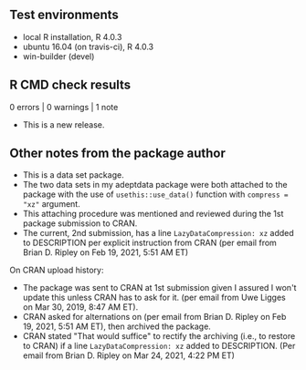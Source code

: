## Test environments
* local R installation, R 4.0.3
* ubuntu 16.04 (on travis-ci), R 4.0.3
* win-builder (devel)

## R CMD check results

0 errors | 0 warnings | 1 note

* This is a new release.

## Other notes from the package author 

- This is a data set package. 
- The two data sets in my adeptdata package were both attached to the package with the use of `usethis::use_data()` function with `compress = "xz"` argument.
- This attaching procedure was mentioned and reviewed during the 1st package submission to CRAN.
- The current, 2nd submission, has a line `LazyDataCompression: xz` added to DESCRIPTION per explicit instruction from CRAN (per email from Brian D. Ripley on Feb 19, 2021, 5:51 AM ET) 

On CRAN upload history: 

- The package was sent to CRAN at 1st submission given I assured I won't update this unless CRAN has to ask for it. (per email from Uwe Ligges on Mar 30, 2019, 8:47 AM ET). 
- CRAN asked for alternations on (per email from Brian D. Ripley on Feb 19, 2021, 5:51 AM ET), then archived the package. 
- CRAN stated "That would suffice" to rectify the archiving (i.e., to restore to CRAN) if a line `LazyDataCompression: xz` added to DESCRIPTION. (Per email from Brian D. Ripley on Mar 24, 2021, 4:22 PM ET) 

